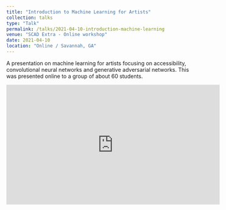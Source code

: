 ```yaml
---
title: "Introduction to Machine Learning for Artists"
collection: talks
type: "Talk"
permalink: /talks/2021-04-10-introduction-machine-learning
venue: "SCAD Extra - Online workshop"
date: 2021-04-10
location: "Online / Savannah, GA"
---
```


A presentation on machine learning for artists focusing on accessibility, convolutional neural networks and generative adversarial networks. This was presented online to a group of about 60 students. 

<iframe width="560" height="315" src="https://www.youtube.com/embed/VdSIv5bsyMA" title="YouTube video player" frameborder="0" allow="accelerometer; autoplay; clipboard-write; encrypted-media; gyroscope; picture-in-picture" allowfullscreen></iframe>
